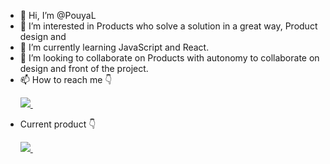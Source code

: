 - 👋 Hi, I’m @PouyaL
- 👀 I’m interested in Products who solve a solution in a great way, Product design and 
- 🌱 I’m currently learning JavaScript and React.
- 💞️ I’m looking to collaborate on Products with autonomy to collaborate on design and front of the project.
- 📫 How to reach me 👇 <p><a href="https://www.linkedin.com/in/pouya-lotfi-70531236/" rel="nofollow noreferrer">
    <img src="https://img.shields.io/badge/LinkedIn-0077B5?style=for-the-badge&logo=linkedin&logoColor=white"/>
  </a> &nbsp;</p>
-  Current product 👇 <p><a href="https://qpage.one/" rel="nofollow">
    <img src="https://img.shields.io/badge/website-000000?style=for-the-badge&logo=About.me&logoColor=white"/>
  </a> &nbsp;</p>
  
